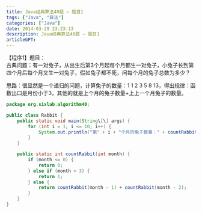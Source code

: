 ```yaml
---
title: Java经典算法40题 – 题目1
tags: ["Java", "算法"]
categories: ["Java"]
date: 2014-03-29 23:23:13
description: Java经典算法40题 – 题目1
articleGPT: 
---
```


【程序1】题目：  
古典问题：有一对兔子，从出生后第3个月起每个月都生一对兔子，小兔子长到第四个月后每个月又生一对兔子，假如兔子都不死，问每个月的兔子总数为多少？  
  
思路：很显然是一个递归的问题，计算兔子的数量：1 1 2 3 5 8
13，得出规律：函数出口是月份小于3，其他的就是上个月的兔子数量+上上一个月兔子的数量。

```Java
package org.sixlab.algorithm40;

public class Rabbit {
    public static void main(String\[\] args) {
        for (int i = 1; i <= 10; i++) {
            System.out.println("第" + i + "个月的兔子数量：" + countRabbit(i));
        }
    }

    public static int countRabbit(int month) {
        if (month <= 0) {
            return 0;
        } else if (month < 3) {
            return 1;
        } else {
            return countRabbit(month - 1) + countRabbit(month - 2);
        }
    }
}
```

